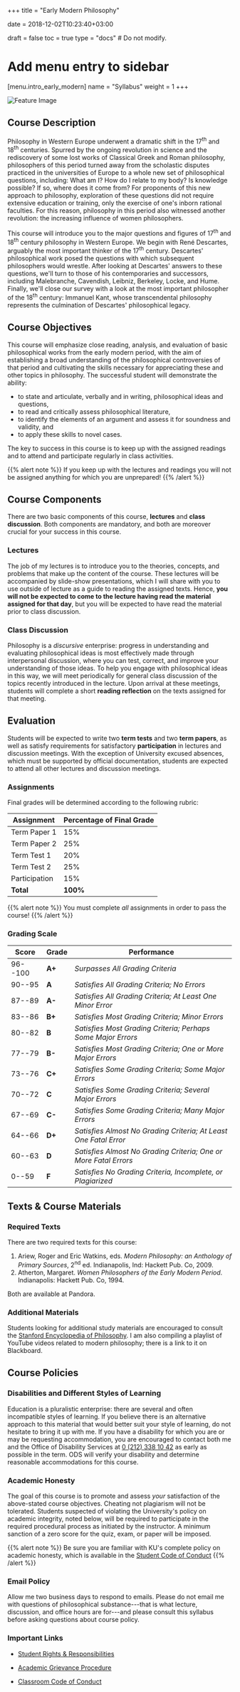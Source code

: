 +++
title = "Early Modern Philosophy"

date = 2018-12-02T10:23:40+03:00

draft = false
toc = true
type = "docs"  # Do not modify.

# Add menu entry to sidebar
[menu.intro_early_modern]
  name = "Syllabus"
  weight = 1
+++

![Feature Image](dioptrique.jpg "Figures from Descartes' Optics")

<!-- {{% toc %}} -->

## Course Description

Philosophy in Western Europe underwent a dramatic shift in the 17<sup>th</sup> and 18<sup>th</sup> centuries. Spurred by the ongoing revolution in science and the rediscovery of some lost works of Classical Greek and Roman philosophy, philosophers of this period turned away from the scholastic disputes practiced in the universities of Europe to a whole new set of philosophical questions, including: What am I? How do I relate to my body? Is knowledge possible? If so, where does it come from? For proponents of this new approach to philosophy, exploration of these questions did not require extensive education or training, only the exercise of one's inborn rational faculties. For this reason, philosophy in this period also witnessed another revolution: the increasing influence of women philosophers.

This course will introduce you to the major questions and figures of 17<sup>th</sup> and 18<sup>th</sup> century philosophy in Western Europe. We begin with René Descartes, arguably the most important thinker of the 17<sup>th</sup> century. Descartes' philosophical work posed the questions with which subsequent philosophers would wrestle. After looking at Descartes' answers to these questions, we'll turn to those of his contemporaries and successors, including Malebranche, Cavendish, Leibniz, Berkeley, Locke, and Hume. Finally, we'll close our survey with a look at the most important philosopher of the 18<sup>th</sup> century: Immanuel Kant, whose transcendental philosophy represents the culmination of Descartes' philosophical legacy.


## Course Objectives

This course will emphasize close reading, analysis, and evaluation of basic philosophical works from the early modern period, with the aim of establishing a broad understanding of the philosophical controversies of that period and cultivating the skills necessary for appreciating these and other topics in philosophy. The successful student will demonstrate the ability:

- to state and articulate, verbally and in writing, philosophical ideas and questions,
- to read and critically assess philosophical literature,
- to identify the elements of an argument and assess it for soundness and validity, and
- to apply these skills to novel cases.

The key to success in this course is to keep up with the assigned readings and to attend and participate regularly in class activities.

{{% alert note %}}
If you keep up with the lectures and readings you will not be assigned anything for which you are unprepared!
{{% /alert %}}

## Course Components

There are two basic components of this course, **lectures** and **class discussion**. Both components are mandatory, and both are moreover crucial for your success in this course.

### Lectures

The job of my lectures is to introduce you to the theories, concepts, and problems that make up the content of the course. These lectures will be accompanied by slide-show presentations, which I will share with you to use outside of lecture as a guide to reading the assigned texts. Hence, **you will not be expected to come to the lecture having read the material assigned for that day**, but you will be expected to have read the material prior to class discussion.

### Class Discussion

Philosophy is a _discursive_ enterprise: progress in understanding and evaluating philosophical ideas is most effectively made through interpersonal discussion, where you can test, correct, and improve your understanding of those ideas. To help you engage with philosophical ideas in this way, we will meet periodically for  general class discussion of the topics recently introduced in the lecture. Upon arrival at these meetings, students will complete a short **reading reflection** on the texts assigned for that meeting.

## Evaluation

Students will be expected to write two **term tests** and two **term papers**, as well as satisfy requirements for satisfactory **participation** in lectures and discussion meetings. With the exception of University excused absences, which must be supported by official documentation, students are expected to attend all other lectures and discussion meetings.

### Assignments

Final grades will be determined according to the following rubric:

| Assignment      | Percentage of Final Grade |
|-----------------|---------------------------|
| Term Paper 1    | 15%                       |
| Term Paper 2    | 25%                       |
| Term Test 1     | 20%                       |
| Term Test 2     | 25%                       |
| Participation   | 15%                       |
| **Total**       | **100%**                  |

{{% alert note %}}
You must complete _all_ assignments in order to pass the course!
{{% /alert %}}

### Grading Scale

| **Score**  	| **Grade** | **Performance**                                              	    |
|------------ |-----------|-------------------------------------------------------------------|
| 96--100 	  | **A+** 	  | _Surpasses All Grading Criteria_                                	|
| 90--95   	  | **A**  	  | _Satisfies All Grading Criteria; No Errors_                      	|
| 87--89   	  | **A-** 	  | _Satisfies All Grading Criteria; At Least One Minor Error_       	|
| 83--86   	  | **B+** 	  | _Satisfies Most Grading Criteria; Minor Errors_                  	|
| 80--82   	  | **B**  	  | _Satisfies Most Grading Criteria; Perhaps Some Major Errors_     	|
| 77--79   	  | **B-** 	  | _Satisfies Most Grading Criteria; One or More Major Errors_      	|
| 73--76   	  | **C+** 	  | _Satisfies Some Grading Criteria; Some Major Errors_             	|
| 70--72   	  | **C**  	  | _Satisfies Some Grading Criteria; Several Major Errors_          	|
| 67--69   	  | **C-** 	  | _Satisfies Some Grading Criteria; Many Major Errors_             	|
| 64--66   	  | **D+** 	  | _Satisfies Almost No Grading Criteria; At Least One Fatal Error_ 	|
| 60--63   	  | **D**  	  | _Satisfies Almost No Grading Criteria; One or More Fatal Errors_ 	|
| 0--59    	  | **F**  	  | _Satisfies No Grading Criteria, Incomplete, or Plagiarized_      	|


## Texts & Course Materials

### Required Texts

There are two required texts for this course:

1. Ariew, Roger and Eric Watkins, eds. _Modern Philosophy: an Anthology of Primary Sources_, 2<sup>nd</sup> ed. Indianapolis, Ind: Hackett Pub. Co, 2009.
2. Atherton, Margaret. _Women Philosophers of the Early Modern Period_. Indianapolis: Hackett Pub. Co, 1994.

Both are available at Pandora.

### Additional Materials

Students looking for additional study materials are encouraged to consult the [Stanford Encyclopedia of Philosophy](https://plato.stanford.edu/). I am also compiling a playlist of YouTube videos related to modern philosophy; there is a link to it on Blackboard.

## Course Policies

### Disabilities and Different Styles of Learning

Education is a pluralistic enterprise: there are several and often incompatible styles of learning. If you believe there is an alternative approach to this material that would better suit your style of learning, do not hesitate to bring it up with me. If you have a disability for which you are or may be requesting accommodation, you are encouraged to contact both me and the Office of Disability Services at [0 (212) 338 10 42](tel:+90(212)3381042) as early as possible in the term. ODS will verify your disability and determine reasonable accommodations for this course.

### Academic Honesty

The goal of this course is to promote and assess _your_ satisfaction of the above-stated course objectives. Cheating not plagiarism will not be tolerated. Students suspected of violating the University's policy on academic integrity, noted below, will be required to participate in the required procedural process as initiated by the instructor. A minimum sanction of a zero score for the quiz, exam, or paper will be imposed.

{{% alert note %}}
Be sure you are familiar with KU's complete policy on academic honesty, which is available in the [Student Code of Conduct](https://vpaa.ku.edu.tr/academic/student-code-of-conduct\#09)
{{% /alert %}}

### Email Policy

Allow me two business days to respond to emails. Please do not email me with questions of philosophical substance---that is what lecture, discussion, and office hours are for---and please consult this syllabus before asking questions about course policy.


### Important Links

- [Student Rights \& Responsibilities](https://vpaa.ku.edu.tr/academic/student-code-of-conduct\#stdrights)

- [Academic Grievance Procedure](https://vpaa.ku.edu.tr/academic/grievance-procedures/)

- [Classroom Code of Conduct](https://vpaa.ku.edu.tr/academic/student-code-of-conduct/)
